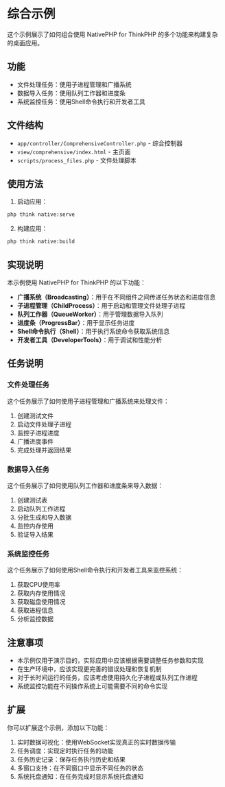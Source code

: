 # 综合示例

这个示例展示了如何组合使用 NativePHP for ThinkPHP 的多个功能来构建复杂的桌面应用。

## 功能

- 文件处理任务：使用子进程管理和广播系统
- 数据导入任务：使用队列工作器和进度条
- 系统监控任务：使用Shell命令执行和开发者工具

## 文件结构

- `app/controller/ComprehensiveController.php` - 综合控制器
- `view/comprehensive/index.html` - 主页面
- `scripts/process_files.php` - 文件处理脚本

## 使用方法

1. 启动应用：

```bash
php think native:serve
```

2. 构建应用：

```bash
php think native:build
```

## 实现说明

本示例使用 NativePHP for ThinkPHP 的以下功能：

- **广播系统（Broadcasting）**：用于在不同组件之间传递任务状态和进度信息
- **子进程管理（ChildProcess）**：用于启动和管理文件处理子进程
- **队列工作器（QueueWorker）**：用于管理数据导入队列
- **进度条（ProgressBar）**：用于显示任务进度
- **Shell命令执行（Shell）**：用于执行系统命令获取系统信息
- **开发者工具（DeveloperTools）**：用于调试和性能分析

## 任务说明

### 文件处理任务

这个任务展示了如何使用子进程管理和广播系统来处理文件：

1. 创建测试文件
2. 启动文件处理子进程
3. 监控子进程进度
4. 广播进度事件
5. 完成处理并返回结果

### 数据导入任务

这个任务展示了如何使用队列工作器和进度条来导入数据：

1. 创建测试表
2. 启动队列工作进程
3. 分批生成和导入数据
4. 监控内存使用
5. 验证导入结果

### 系统监控任务

这个任务展示了如何使用Shell命令执行和开发者工具来监控系统：

1. 获取CPU使用率
2. 获取内存使用情况
3. 获取磁盘使用情况
4. 获取进程信息
5. 分析监控数据

## 注意事项

- 本示例仅用于演示目的，实际应用中应该根据需要调整任务参数和实现
- 在生产环境中，应该实现更完善的错误处理和恢复机制
- 对于长时间运行的任务，应该考虑使用持久化子进程或队列工作进程
- 系统监控功能在不同操作系统上可能需要不同的命令实现

## 扩展

你可以扩展这个示例，添加以下功能：

1. 实时数据可视化：使用WebSocket实现真正的实时数据传输
2. 任务调度：实现定时执行任务的功能
3. 任务历史记录：保存任务执行历史和结果
4. 多窗口支持：在不同窗口中显示不同任务的状态
5. 系统托盘通知：在任务完成时显示系统托盘通知
